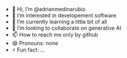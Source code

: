 - 👋 Hi, I’m @adrianmedinarubio
- 👀 I’m interested in developement software
- 🌱 I’m currently learning a little bit of all
- 💞️ I’m looking to collaborate on generative AI
- 📫 How to reach me only by github
- 😄 Pronouns: none
- ⚡ Fun fact: ...

<!---
adrianmedinarubio/adrianmedinarubio is a ✨ special ✨ repository because its `README.md` (this file) appears on your GitHub profile.
You can click the Preview link to take a look at your changes.
--->
